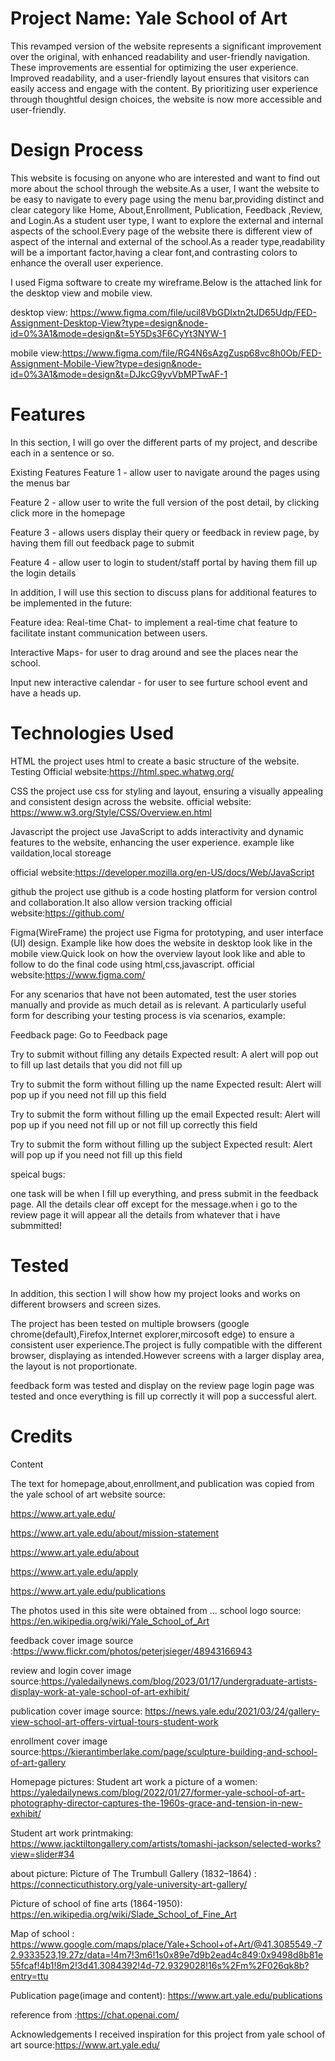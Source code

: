 # Project Name: Yale School of Art

This revamped version of the website represents a significant improvement over the original, with enhanced readability and user-friendly navigation. These improvements are essential for optimizing the user experience. Improved readability, and a user-friendly layout ensures that visitors can easily access and engage with the content. By prioritizing user experience through thoughtful design choices, the website is now more accessible and user-friendly.

# Design Process

This website is focusing on anyone who are interested and want to find out more about the school through the website.As a user, I want the website to be easy to navigate to every page using the menu bar,providing distinct and clear category like Home, About,Enrollment, Publication, Feedback ,Review, and Login.As a student user type, I want to explore the external and internal aspects of the school.Every page of the website there is different view of aspect of the internal and external of the school.As a reader type,readability will be a important factor,having a clear font,and contrasting colors to enhance the overall user experience.

I used Figma software to create my wireframe.Below is the attached link for the desktop view and mobile view.

desktop view: https://www.figma.com/file/ucil8VbGDIxtn2tJD65Udp/FED-Assignment-Desktop-View?type=design&node-id=0%3A1&mode=design&t=5Y5Ds3F6CyYt3NYW-1

mobile view:https://www.figma.com/file/RG4N6sAzgZusp68vc8h0Ob/FED-Assignment-Mobile-View?type=design&node-id=0%3A1&mode=design&t=DJkcG9yvVbMPTwAF-1

# Features

In this section, I will go over the different parts of my project, and describe each in a sentence or so.

Existing Features
Feature 1 - allow user to navigate around the pages using the menus bar

Feature 2 - allow user to write the full version of the post detail, by clicking click more in the homepage

Feature 3 - allows users display their query or feedback in review page, by having them fill out feedback page to submit

Feature 4 - allow user to login to student/staff portal by having them fill up the login details

In addition, I will use this section to discuss plans for additional features to be implemented in the future:

Feature idea:
Real-time Chat- to implement a real-time chat feature to facilitate instant communication between users.

Interactive Maps- for user to drag around and see the places near the school.

Input new interactive calendar - for user to see furture school event and have a heads up.

# Technologies Used

HTML
the project uses html to create a basic structure of the website.
Testing
Official website:https://html.spec.whatwg.org/

CSS
the project use css for styling and layout, ensuring a visually appealing and consistent design across the website.
official website: https://www.w3.org/Style/CSS/Overview.en.html

Javascript
the project use JavaScript to adds interactivity and dynamic features to the website, enhancing the user experience.
example like vaildation,local storeage

official website:https://developer.mozilla.org/en-US/docs/Web/JavaScript

github
the project use github is a code hosting platform for version control and collaboration.It also allow version tracking
official website:https://github.com/

Figma(WireFrame)
the project use Figma for prototyping, and user interface (UI) design.
Example like how does the website in desktop look like in the mobile view.Quick look on how the overview layout look like and able to follow to do the final code using html,css,javascript.
official website:https://www.figma.com/

For any scenarios that have not been automated, test the user stories manually and provide as much detail as is relevant. A particularly useful form for describing your testing process is via scenarios, example:

Feedback page:
Go to Feedback page

Try to submit without filling any details
Expected result: A alert will pop out to fill up last details that you did not fill up

Try to submit the form without filling up the name
Expected result: Alert will pop up if you need not fill up this field

Try to submit the form without filling up the email
Expected result: Alert will pop up if you need not fill up or not fill up correctly this field

Try to submit the form without filling up the subject
Expected result: Alert will pop up if you need not fill up this field

speical bugs:

one task will be when I fill up everything, and press submit in the feedback page. All the details clear off except for the message.when i go to the review page it will appear all the details from whatever that i have submmitted!

# Tested

In addition, this section I will show how my project looks and works on different browsers and screen sizes.

The project has been tested on multiple browsers (google chrome(default),Firefox,Internet explorer,mircosoft edge) to ensure a consistent user experience.The project is fully compatible with the different browser, displaying as intended.However screens with a larger display area, the layout is not proportionate.

feedback form was tested and display on the review page
login page was tested and once everything is fill up correctly it will pop a successful alert.

# Credits

Content

The text for homepage,about,enrollment,and publication was copied from the yale school of art website
source:

https://www.art.yale.edu/

https://www.art.yale.edu/about/mission-statement

https://www.art.yale.edu/about

https://www.art.yale.edu/apply

https://www.art.yale.edu/publications

The photos used in this site were obtained from ...
school logo source: https://en.wikipedia.org/wiki/Yale_School_of_Art

feedback cover image source :https://www.flickr.com/photos/peterjsieger/48943166943

review and login cover image source:https://yaledailynews.com/blog/2023/01/17/undergraduate-artists-display-work-at-yale-school-of-art-exhibit/

publication cover image source: https://news.yale.edu/2021/03/24/gallery-view-school-art-offers-virtual-tours-student-work

enrollment cover image source:https://kierantimberlake.com/page/sculpture-building-and-school-of-art-gallery

Homepage pictures:
Student art work a picture of a women: https://yaledailynews.com/blog/2022/01/27/former-yale-school-of-art-photography-director-captures-the-1960s-grace-and-tension-in-new-exhibit/

Student art work printmaking: https://www.jacktiltongallery.com/artists/tomashi-jackson/selected-works?view=slider#34

about picture:
Picture of The Trumbull Gallery (1832–1864) : https://connecticuthistory.org/yale-university-art-gallery/

Picture of school of fine arts (1864-1950): https://en.wikipedia.org/wiki/Slade_School_of_Fine_Art

Map of school : https://www.google.com/maps/place/Yale+School+of+Art/@41.3085549,-72.9333523,19.27z/data=!4m7!3m6!1s0x89e7d9b2ead4c849:0x9498d8b81e55fcaf!4b1!8m2!3d41.3084392!4d-72.9329028!16s%2Fm%2F026qk8b?entry=ttu

Publication page(image and content): https://www.art.yale.edu/publications

reference from :https://chat.openai.com/

Acknowledgements
I received inspiration for this project from yale school of art
source:https://www.art.yale.edu/
